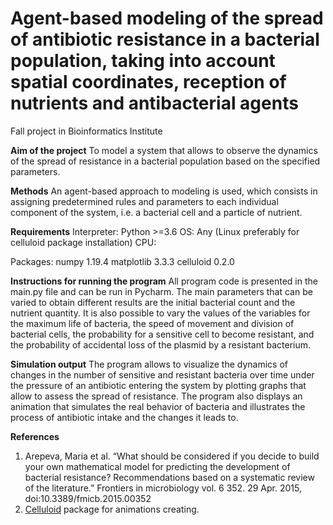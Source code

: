 # Agent-based modeling of the spread of antibiotic resistance in a bacterial population, taking into account spatial coordinates, reception of nutrients and antibacterial agents
Fall project in Bioinformatics Institute  

**Aim of the project**
To model a system that allows to observe the dynamics of the spread of resistance in a bacterial population based on the specified parameters.  

**Methods**
An agent-based approach to modeling is used, which consists in assigning predetermined rules and parameters to each individual component of the system, i.e. a bacterial cell and a particle of nutrient.  

**Requirements**
Interpreter: Python >=3.6
OS: Any (Linux preferably for celluloid package installation)
CPU: 

Packages:
numpy 1.19.4
matplotlib 3.3.3
celluloid 0.2.0  

**Instructions for running the program**
All program code is presented in the main.py file and can be run in Pycharm.
The main parameters that can be varied to obtain different results are the initial bacterial count and the nutrient quantity. It is also possible to vary the values of the variables for the maximum life of bacteria, the speed of movement and division of bacterial cells, the probability for a sensitive cell to become resistant, and the probability of accidental loss of the plasmid by a resistant bacterium.  

**Simulation output**
The program allows to visualize the dynamics of changes in the number of sensitive and resistant bacteria over time under the pressure of an antibiotic entering the system by plotting graphs that allow to assess the spread of resistance. The program also displays an animation that simulates the real behavior of bacteria and illustrates the process of antibiotic intake and the changes it leads to.  

**References**
1. Arepeva, Maria et al. “What should be considered if you decide to build your own mathematical model for predicting the development of bacterial resistance? Recommendations based on a systematic review of the literature.” Frontiers in microbiology vol. 6 352. 29 Apr. 2015, doi:10.3389/fmicb.2015.00352
2. [Celluloid](https://github.com/jwkvam/celluloid) package for animations creating.
